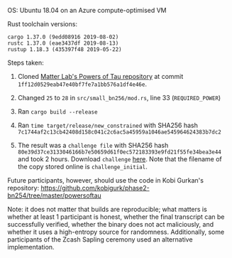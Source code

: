 OS: Ubuntu 18.04 on an Azure compute-optimised VM

Rust toolchain versions:

```
cargo 1.37.0 (9edd08916 2019-08-02)
rustc 1.37.0 (eae3437df 2019-08-13)
rustup 1.18.3 (435397f48 2019-05-22)
```

Steps taken:

1. Cloned [Matter Lab's Powers of Tau repository](https://github.com/matter-labs/powersoftau)
    at commit `1ff12d0529eab47e40bf7fe7a1bb576a1df4e46e`.

2. Changed `25` to `28` in `src/small_bn256/mod.rs`, line 33 (`REQUIRED_POWER`)

3. Ran `cargo build --release`

4. Ran `time target/release/new_constrained` with SHA256 hash `7c1744af2c13cb42408d158c041c2c6ac5a45959a1046ae545964624383b7dc2`

5. The result was a `challenge file` with SHA256 hash
   `80e39d37ce3133046166b7e50659d61f0ec572183393e9fd21f55fe34bea3e44` and took
    2 hours.  Download `challenge`
    [here](https://pse-trusted-setup-ppot.s3.eu-central-1.amazonaws.com/challenge_initial). Note that
    the filename of the copy stored online is `challenge_initial`.

Future participants, however, should use the code in Kobi Gurkan's repository:
https://github.com/kobigurk/phase2-bn254/tree/master/powersoftau

Note: it does not matter that builds are reproducible; what matters is whether
at least 1 participant is honest, whether the final transcript can be
successfully verified, whether the binary does not act maliciously, and whether
it uses a high-entropy source for randomness. Additionally, some participants
of the Zcash Sapling ceremony used an alternative implementation.
